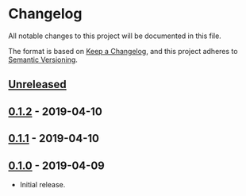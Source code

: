 # Changelog
All notable changes to this project will be documented in this file.

The format is based on [Keep a Changelog](https://keepachangelog.com/en/1.0.0/),
and this project adheres to [Semantic Versioning](https://semver.org/spec/v2.0.0.html).

## [Unreleased]

## [0.1.2] - 2019-04-10

## [0.1.1] - 2019-04-10

## [0.1.0] - 2019-04-09

- Initial release.

[Unreleased]: https://github.com/jaredhanson/make-deploy/compare/v0.1.2...HEAD
[0.1.2]: https://github.com/jaredhanson/make-deploy/compare/v0.1.1...v0.1.2
[0.1.1]: https://github.com/jaredhanson/make-deploy/compare/v0.1.0...v0.1.1
[0.1.0]: https://github.com/jaredhanson/make-deploy/releases/tag/v0.1.0
